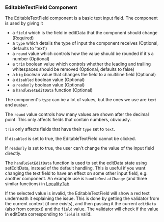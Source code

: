 ### EditableTextField Component

The EditableTextField component is a basic text input field. The component is used by giving it

- a `field` which is the field in editData that the component should change (Required)
- a `type` which details the type of input the component receives (Optional, defaults to 'text')
- a `round` value which controls how the value should be rounded if it's a number (Optional)
- a `trim` boolean value which controls whether the leading and trailing whitespaces should be removed (Optional, defaults to false)
- a `big` boolean value that changes the field to a multiline field (Optional)
- a `disabled` boolean value (Optional)
- a `readonly` boolean value (Optional)
- a `handleSetEditData` function (Optional)

The component's `type` can be a lot of values, but the ones we use are `text` and `number`.

The `round` value controls how many values are shown after the decimal point. This only affects fields that contain numbers, obviously.

`trim` only affects fields that have their `type` set to `text`.

If `disabled` is set to true, the EditableTextField cannot be clicked.

If `readonly` is set to true, the user can't change the value of the input field directly.

The `handleSetEditData` function is used to set the editData state using setEditData, instead of the default handling. This is useful if you want changing the text field to have an effect on some other input field, e.g. another component. An example use is `handleDmsLatChange` (and three similar functions) in [LocalityTab](../../../../frontend/src/components/Locality/Tabs/LocalityTab.tsx)

If the selected value is invalid, the EditableTextField will show a red text underneath it explaining the issue. This is done by getting the validator from the current context (if one exists), and then passing it the current `editData` (also from context) and the `field` value. The validator will check if the value in editData corresponding to `field` is valid.

